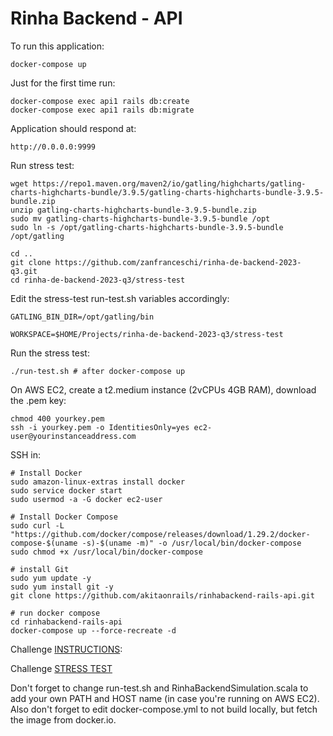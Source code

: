 # Rinha Backend - API

To run this application:

    docker-compose up

Just for the first time run:

    docker-compose exec api1 rails db:create
    docker-compose exec api1 rails db:migrate

Application should respond at:

    http://0.0.0.0:9999


Run stress test:

    wget https://repo1.maven.org/maven2/io/gatling/highcharts/gatling-charts-highcharts-bundle/3.9.5/gatling-charts-highcharts-bundle-3.9.5-bundle.zip
    unzip gatling-charts-highcharts-bundle-3.9.5-bundle.zip
    sudo mv gatling-charts-highcharts-bundle-3.9.5-bundle /opt
    sudo ln -s /opt/gatling-charts-highcharts-bundle-3.9.5-bundle /opt/gatling

    cd ..
    git clone https://github.com/zanfranceschi/rinha-de-backend-2023-q3.git
    cd rinha-de-backend-2023-q3/stress-test

Edit the stress-test run-test.sh variables accordingly:

    GATLING_BIN_DIR=/opt/gatling/bin

    WORKSPACE=$HOME/Projects/rinha-de-backend-2023-q3/stress-test

Run the stress test:

    ./run-test.sh # after docker-compose up

On AWS EC2, create a t2.medium instance (2vCPUs 4GB RAM), download the .pem key:

    chmod 400 yourkey.pem
    ssh -i yourkey.pem -o IdentitiesOnly=yes ec2-user@yourinstanceaddress.com

SSH in:

    # Install Docker
    sudo amazon-linux-extras install docker
    sudo service docker start
    sudo usermod -a -G docker ec2-user

    # Install Docker Compose
    sudo curl -L "https://github.com/docker/compose/releases/download/1.29.2/docker-compose-$(uname -s)-$(uname -m)" -o /usr/local/bin/docker-compose
    sudo chmod +x /usr/local/bin/docker-compose

    # install Git
    sudo yum update -y
    sudo yum install git -y
    git clone https://github.com/akitaonrails/rinhabackend-rails-api.git

    # run docker compose
    cd rinhabackend-rails-api
    docker-compose up --force-recreate -d

Challenge [INSTRUCTIONS](https://github.com/zanfranceschi/rinha-de-backend-2023-q3/blob/main/INSTRUCOES.md):

Challenge [STRESS TEST](https://github.com/zanfranceschi/rinha-de-backend-2023-q3/blob/main/stress-test/run-test.sh)

Don't forget to change run-test.sh and RinhaBackendSimulation.scala to add your own PATH and HOST name (in case you're running on AWS EC2). Also don't forget to edit docker-compose.yml to not build locally, but fetch the image from docker.io.
